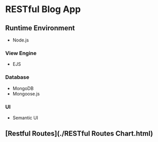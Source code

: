 # RESTful Blog App

## Runtime Environment
* Node.js
### View Engine
* EJS
### Database
* MongoDB
* Mongoose.js
### UI
* Semantic UI

## [Restful Routes](./RESTful Routes Chart.html)
